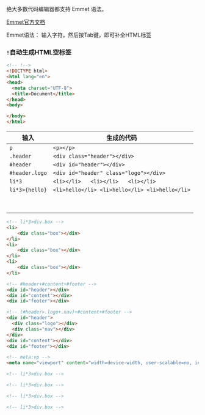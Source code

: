 绝大多数代码编辑器都支持 Emmet 语法。

[Emmet官方文档](https://docs.emmet.io/cheat-sheet/)   

Emmet语法： 输入字符，然后按Tab键，即可补全HTML标签



### `!`自动生成HTML空标签

```html
<!-- !-->
<!DOCTYPE html>
<html lang="en">
<head>
  <meta charset="UTF-8">
  <title>Document</title>
</head>
<body>

</body>
</html>
```



| 输入           | 生成的代码                                     |
| -------------- | ---------------------------------------------- |
| `p`            | `<p></p>`                                      |
| `.header`      | `<div class="header"></div>`                   |
| `#header`      | `<div id="header"></div>`                      |
| `#header.logo` | `<div id="header" class="logo"></div>`         |
| `li*3`         | `<li></li>   <li></li>   <li></li>`            |
| `li*3>{hello}` | `<li>hello</li> <li>hello</li> <li>hello</li>` |
|                |                                                |
|                |                                                |
|                |                                                |
|                |                                                |
|                |                                                |
|                |                                                |
|                |                                                |
|                |                                                |

```html
<!-- li*3>div.box -->
<li>
    <div class="box"></div>
</li>
<li>
    <div class="box"></div>
</li>
<li>
    <div class="box"></div>
</li>

<!-- #header+#content+#footer -->
<div id="header"></div>
<div id="content"></div>
<div id="footer"></div>

<!-- (#header>.logo+.nav)+#content+#footer -->
<div id="header">
  <div class="logo"></div>
  <div class="nav"></div>
</div>
<div id="content"></div>
<div id="footer"></div>

<!-- meta:vp -->
<meta name="viewport" content="width=device-width, user-scalable=no, initial-scale=1.0, maximum-scale=1.0, minimum-scale=1.0">

<!-- li*3>div.box -->

<!-- li*3>div.box -->

<!-- li*3>div.box -->

<!-- li*3>div.box -->
```

